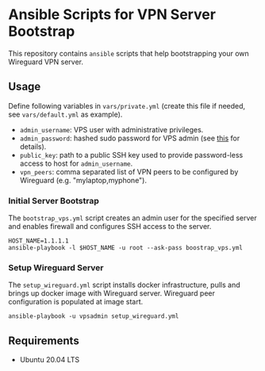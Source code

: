 # Ansible Scripts for VPN Server Bootstrap

This repository contains `ansible` scripts that help bootstrapping your own Wireguard VPN server.


## Usage
Define following variables in `vars/private.yml` (create this file if needed, see `vars/default.yml` as example).
- `admin_username`: VPS user with administrative privileges.
- `admin_password`: hashed sudo password for VPS admin (see [this](https://docs.ansible.com/ansible/latest/reference_appendices/faq.html#how-do-i-generate-encrypted-passwords-for-the-user-module) for details).
- `public_key`: path to a public SSH key used to provide password-less access to host for `admin_username`.
- `vpn_peers`: comma separated list of VPN peers to be configured by Wireguard (e.g. "mylaptop,myphone").

### Initial Server Bootstrap

The `bootstrap_vps.yml` script creates an admin user for the specified server and enables firewall and configures SSH access to the server.

```
HOST_NAME=1.1.1.1
ansible-playbook -l $HOST_NAME -u root --ask-pass boostrap_vps.yml
```

### Setup Wireguard Server
The `setup_wireguard.yml` script installs docker infrastructure, pulls and brings up docker image with Wireguard server.
Wireguard peer configuration is populated at image start.

```
ansible-playbook -u vpsadmin setup_wireguard.yml
```

## Requirements

- Ubuntu 20.04 LTS
